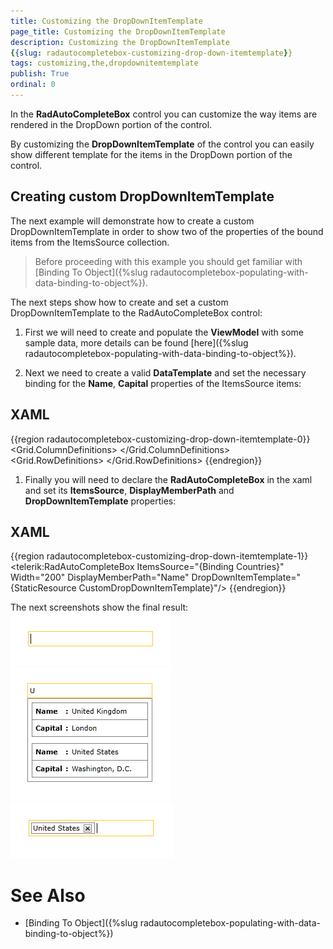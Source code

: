 ```yaml
---
title: Customizing the DropDownItemTemplate
page_title: Customizing the DropDownItemTemplate
description: Customizing the DropDownItemTemplate
{{slug: radautocompletebox-customizing-drop-down-itemtemplate}}
tags: customizing,the,dropdownitemtemplate
publish: True
ordinal: 0
---
```



In the __RadAutoCompleteBox__ control you can customize the way items are rendered in the DropDown portion of the control.
      

By customizing the __DropDownItemTemplate__ of the control you can easily show different template for the items in the DropDown portion of the control.
      

## Creating custom DropDownItemTemplate

The next example will demonstrate how to create a custom DropDownItemTemplate in order to show two of the properties of the bound items from the ItemsSource collection.
        

>Before proceeding with this example you should get familiar with [Binding To Object]({%slug radautocompletebox-populating-with-data-binding-to-object%}).
          

The next steps show how to create and set a custom DropDownItemTemplate to the RadAutoCompleteBox control:
        

1. First we will need to create and populate the __ViewModel__ with some sample data, more details can be found [here]({%slug radautocompletebox-populating-with-data-binding-to-object%}).
            

1. Next we need to create a valid __DataTemplate__ and set the necessary binding for the __Name__, __Capital__ properties of the ItemsSource items:
            

## XAML

{{region radautocompletebox-customizing-drop-down-itemtemplate-0}}
	<DataTemplate x:Key="CustomDropDownItemTemplate">
		<Border BorderBrush="Gray" BorderThickness="1" Margin="2">
			<Grid>
				<Grid.ColumnDefinitions>
					<ColumnDefinition Width="Auto"/>
					<ColumnDefinition Width="Auto"/>
					<ColumnDefinition Width="*"/>
				</Grid.ColumnDefinitions>
				<Grid.RowDefinitions>
					<RowDefinition/>
					<RowDefinition/>
					<RowDefinition/>
				</Grid.RowDefinitions>
				<TextBlock Grid.Column="0" Grid.Row="0"
							Margin="5"
							FontWeight="Bold"
							Text="Name" />
				<TextBlock Grid.Row="0" Grid.Column="1" Margin="0 5 0 0"
							Text=":"
							FontWeight="Bold"/>
				<TextBlock Grid.Column="2" Grid.Row="0" Margin="5"
							Text="{Binding Name}" />
				<Border BorderBrush="Gray" BorderThickness="0.5" Grid.Row="1" Grid.Column="0" Grid.ColumnSpan="3"/>
				<TextBlock Grid.Column="0" Grid.Row="2" Margin="5"
							FontWeight="Bold"
							Text="Capital" />
				<TextBlock Grid.Row="2" Grid.Column="1" Margin="0 5 0 0"
							Text=":"
							FontWeight="Bold"/>
				<TextBlock Grid.Column="2" Grid.Row="2" Margin="5"
							Text="{Binding Capital}" />
			</Grid>
		</Border>
	</DataTemplate>
	{{endregion}}



1. Finally you will need to declare the __RadAutoCompleteBox__ in the xaml and set its __ItemsSource__, __DisplayMemberPath__ and __DropDownItemTemplate__ properties:
            

## XAML

{{region radautocompletebox-customizing-drop-down-itemtemplate-1}}
	<telerik:RadAutoCompleteBox ItemsSource="{Binding Countries}"
								Width="200"
								DisplayMemberPath="Name"
								DropDownItemTemplate="{StaticResource CustomDropDownItemTemplate}"/>
	{{endregion}}



The next screenshots show the final result:
        ![radautocompletebox-customizing-drop-down-itemtemplate-1](images/radautocompletebox-customizing-drop-down-itemtemplate-1.png)![radautocompletebox-customizing-drop-down-itemtemplate-2](images/radautocompletebox-customizing-drop-down-itemtemplate-2.png)![radautocompletebox-customizing-drop-down-itemtemplate-3](images/radautocompletebox-customizing-drop-down-itemtemplate-3.png)

# See Also

 * [Binding To Object]({%slug radautocompletebox-populating-with-data-binding-to-object%})
